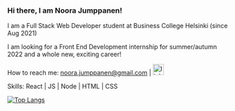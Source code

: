 ### Hi there, I am Noora Jumppanen!


I am a Full Stack Web Developer student at Business College Helsinki (since Aug 2021)

I am looking for a Front End Development internship for summer/autumn 2022 and a whole new, exciting career! 

How to reach me: noora.jumppanen@gmail.com | [<img src='https://cdn.jsdelivr.net/npm/simple-icons@3.0.1/icons/linkedin.svg' alt='linkedin' height='25'>](https://www.linkedin.com/in/noora-jumppanen/)  

Skills: React | JS | Node | HTML | CSS

[![Top Langs](https://github-readme-stats.vercel.app/api/top-langs/?username=NooraJumppanen&layout=compact)](https://github.com/anuraghazra/github-readme-stats)

